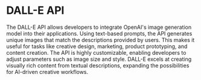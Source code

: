# DALL-E API

The DALL-E API allows developers to integrate OpenAI's image generation model into their applications. Using text-based prompts, the API generates unique images that match the descriptions provided by users. This makes it useful for tasks like creative design, marketing, product prototyping, and content creation. The API is highly customizable, enabling developers to adjust parameters such as image size and style. DALL-E excels at creating visually rich content from textual descriptions, expanding the possibilities for AI-driven creative workflows.